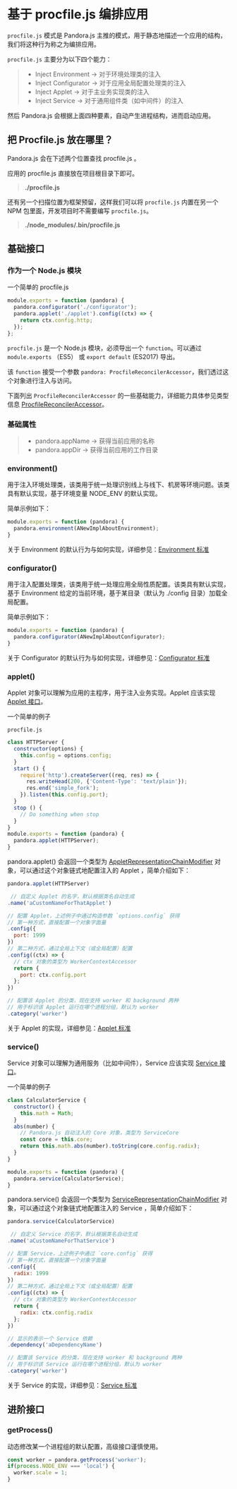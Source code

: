 # 基于 procfile.js 编排应用

`procfile.js` 模式是 Pandora.js 主推的模式，用于静态地描述一个应用的结构，我们将这种行为称之为编排应用。

`procfile.js` 主要分为以下四个能力：

> * Inject Environment -> 对于环境处理类的注入
> * Inject Configurator  -> 对于应用全局配置处理类的注入
> * Inject Applet -> 对于主业务实现类的注入
> * Inject Service -> 对于通用组件类（如中间件）的注入

然后 Pandora.js 会根据上面四种要素，自动产生进程结构，进而启动应用。

## 把 Procfile.js 放在哪里？ 

Pandora.js 会在下述两个位置查找 procfile.js 。


应用的 procfile.js 直接放在项目根目录下即可。


> **./procfile.js**

还有另一个扫描位置为框架预留，这样我们可以将 `procfile.js` 内置在另一个 NPM 包里面，开发项目时不需要编写 `procfile.js`。

> **./node_modules/.bin/procfile.js**


## 基础接口

### 作为一个 Node.js 模块

一个简单的 procfile.js

```javascript
module.exports = function (pandora) {
  pandora.configurator('./configurator');
  pandora.applet('./applet').config((ctx) => {
    return ctx.config.http;
  });
};
```
`procfile.js` 是一个 Node.js 模块，必须导出一个 `function`。可以通过 `module.exports` （ES5） 或 `export default` (ES2017) 导出。
 
该 `function` 接受一个参数 `pandora: ProcfileReconcilerAccessor`，我们透过这个对象进行注入与访问。

下面列出 `ProcfileReconcilerAccessor` 的一些基础能力，详细能力具体参见类型信息 [ProcfileReconcilerAccessor](https://midwayjs.github.io/pandora/api-reference/pandora/classes/procfilereconcileraccessor.html)。


### **基础属性**

> * pandora.appName -> 获得当前应用的名称
> * pandora.appDir -> 获得当前应用的工作目录

### **environment()**

用于注入环境处理类，该类用于统一处理识别线上与线下、机房等环境问题。该类具有默认实现，基于环境变量 NODE_ENV 的默认实现。

简单示例如下：

```javascript
module.exports = function (pandora) {
  pandora.environment(ANewImplAboutEnvironment);
}
```
关于 Environment 的默认行为与如何实现，详细参见：[Environment 标准](environment_std.md)

### **configurator()**

用于注入配置处理类，该类用于统一处理应用全局性质配置。该类具有默认实现，基于 Environment 给定的当前环境，基于某目录（默认为 ./config 目录）加载全局配置。

简单示例如下：

```javascript
module.exports = function (pandora) {
  pandora.configurator(ANewImplAboutConfigurator);
}
```

关于 Configurator 的默认行为与如何实现，详细参见：[Configurator 标准](configurator_std.md)


### **applet()**

Applet 对象可以理解为应用的主程序，用于注入业务实现。Applet 应该实现 [Applet 接口](classes/Applet.html)。

一个简单的例子

`procfile.js`

```javascript
class HTTPServer {
  constructor(options) {
    this.config = options.config;
  }
  start () {
    require('http').createServer((req, res) => {
      res.writeHead(200, {'Content-Type': 'text/plain'});
      res.end('simple_fork');
    }).listen(this.config.port);
  }
  stop () {
    // Do something when stop
  }
}
module.exports = function (pandora) {
  pandora.applet(HTTPServer);
}
```

pandora.applet() 会返回一个类型为 [AppletRepresentationChainModifier](https://midwayjs.github.io/pandora/api-reference/pandora/classes/appletrepresentationchainmodifier.html) 对象，可以通过这个对象链式地配置注入的 Applet ，简单介绍如下：

```javascript
pandora.applet(HTTPServer)

 // 自定义 Applet 的名字，默认根据类名自动生成
.name('aCustomNameForThatApplet') 

// 配置 Applet，上述例子中通过构造参数 `options.config` 获得
// 第一种方式，直接配置一个对象字面量
.config({ 
  port: 1999
})
// 第二种方式，通过全局上下文（或全局配置）配置
.config((ctx) => {
  // ctx 对象的类型为 WorkerContextAccessor
  return {
    port: ctx.config.port
  };
})

// 配置该 Applet 的分类，现在支持 worker 和 background 两种
// 用于标识该 Applet 运行在哪个进程分组，默认为 worker
.category('worker')
```

关于 Applet 的实现，详细参见：[Applet 标准](applet_std.md)

### **service()**

Service 对象可以理解为通用服务（比如中间件），Service 应该实现 [Service 接口](classes/Service.html)。

一个简单的例子

```javascript
class CalculatorService {
  constructor() {
    this.math = Math;
  }
  abs(number) {
    // Pandora.js 自动注入的 Core 对象，类型为 ServiceCore
    const core = this.core;
    return this.math.abs(number).toString(core.config.radix);
  }
}

module.exports = function (pandora) {
  pandora.service(CalculatorService);
}
```

pandora.service() 会返回一个类型为 [ServiceRepresentationChainModifier](https://midwayjs.github.io/pandora/api-reference/pandora/classes/servicerepresentationchainmodifier.html) 对象，可以通过这个对象链式地配置注入的 Service ，简单介绍如下：

```javascript
pandora.service(CalculatorService)

 // 自定义 Service 的名字，默认根据类名自动生成
.name('aCustomNameForThatService') 

// 配置 Service，上述例子中通过 `core.config` 获得
// 第一种方式，直接配置一个对象字面量
.config({ 
  radix: 1999
})
// 第二种方式，通过全局上下文（或全局配置）配置
.config((ctx) => {
  // ctx 对象的类型为 WorkerContextAccessor
  return {
    radix: ctx.config.radix
  };
})

// 显示的表示一个 Service 依赖
.dependency('aDependencyName')

// 配置该 Service 的分类，现在支持 worker 和 background 两种
// 用于标识该 Service 运行在哪个进程分组，默认为 worker
.category('worker')
```

关于 Service 的实现，详细参见：[Service 标准](service_std.md)


## 进阶接口

### getProcess()

动态修改某一个进程组的默认配置，高级接口谨慎使用。

```javascript
const worker = pandora.getProcess('worker');
if(process.NODE_ENV === 'local') {
  worker.scale = 1;
}
```
